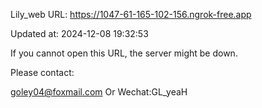 Lily_web URL: https://1047-61-165-102-156.ngrok-free.app

Updated at: 2024-12-08 19:32:53

If you cannot open this URL, the server might be down.

Please contact: 

goley04@foxmail.com Or Wechat:GL_yeaH